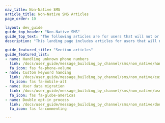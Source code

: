 ```yaml
---
nav_title: Non-Native SMS
article_title: Non-Native SMS Articles
page_order: 10

layout: dev_guide
guide_top_header: "Non-Native SMS"
guide_top_text: "The following articles are for users that will not or have not yet switched over to Braze's native <a href='/docs/user_guide/message_building_by_channel/sms/keywords/optin_optout/'>keyword processing</a> processing capability. For these users, reference the native SMS user guide but be on the look for callouts that will redirect you to the appropriate version of the article for your implementation."
description: "This landing page includes articles for users that will not or have not yet switched over to Braze's native keyword processing processing capability. For these users, reference the native SMS user guide but be on the look for callouts that will redirect you to the appropriate version of the article for your implementation."

guide_featured_title: "Section articles"
guide_featured_list:
- name: Handling unknown phone numbers
  link: /docs/user_guide/message_building_by_channel/sms/non_native/handling_unkown_phone_numbers/
  fa_icon: fas fa-phone-volume
- name: Custom keyword handing
  link: /docs/user_guide/message_building_by_channel/sms/non_native/custom_keyword_handling/
  fa_icon: fas fa-mobile-alt
- name: User data migration
  link: /docs/user_guide/message_building_by_channel/sms/non_native/user_data_migration/
  fa_icon: fas fa-globe-americas
- name: Double opt-in process
  link: /docs/user_guide/message_building_by_channel/sms/non_native/double_opt_in/
  fa_icon: fas fa-commenting

---
```

<br><br>
